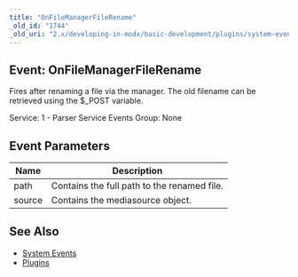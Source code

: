 ```yaml
---
title: "OnFileManagerFileRename"
_old_id: "1744"
_old_uri: "2.x/developing-in-modx/basic-development/plugins/system-events/onfilemanagerfilerename"
---
```


## Event: OnFileManagerFileRename

Fires after renaming a file via the manager. The old filename can be retrieved using the $\_POST variable.

Service: 1 - Parser Service Events 
Group: None

## Event Parameters

| Name   | Description                                 |
| ------ | ------------------------------------------- |
| path   | Contains the full path to the renamed file. |
| source | Contains the mediasource object.            |

## See Also

- [System Events](developing-in-modx/basic-development/plugins/system-events)
- [Plugins](developing-in-modx/basic-development/plugins)